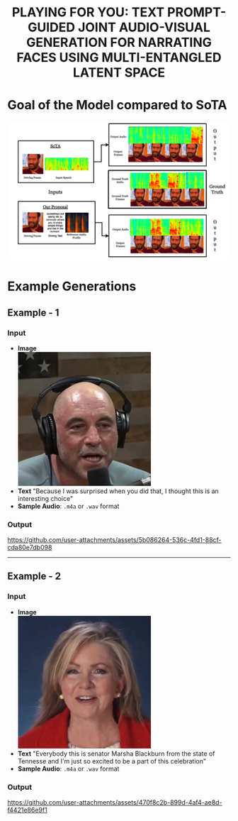 <h1 align='center'>PLAYING FOR YOU: TEXT PROMPT-GUIDED JOINT
AUDIO-VISUAL GENERATION FOR NARRATING FACES
USING MULTI-ENTANGLED LATENT SPACE</h1>

# Goal of the Model compared to SoTA

![Goal](./assets/example.png)

# Example Generations

## Example - 1

### Input
- **Image** <br>
  <img src="./assets/Images/Man.png" width="300" alt="Example Image 1">
- **Text** 
  "Because I was surprised when you did that, I thought this is an interesting choice"
- **Sample Audio**: `.m4a` or `.wav` format

### Output

https://github.com/user-attachments/assets/5b086264-536c-4fd1-88cf-cda80e7db098


---

## Example - 2

### Input
- **Image** <br>
  <img src="./assets/Images/Woman.png" width="300" alt="Example Image 2">
- **Text** 
  "Everybody this is senator Marsha Blackburn from the state of Tennesse and I'm just so excited to be a part of this celebration"
- **Sample Audio**: `.m4a` or `.wav` format

### Output

https://github.com/user-attachments/assets/470f8c2b-899d-4af4-ae8d-f4421e86e9f1


